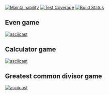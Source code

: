 [![Maintainability](https://api.codeclimate.com/v1/badges/a4f1aa3de32a2b7b074a/maintainability)](https://codeclimate.com/github/nlevchuk/project-lvl1-s416/maintainability)
[![Test Coverage](https://api.codeclimate.com/v1/badges/a4f1aa3de32a2b7b074a/test_coverage)](https://codeclimate.com/github/nlevchuk/project-lvl1-s416/test_coverage)
[![Build Status](https://travis-ci.org/nlevchuk/project-lvl1-s416.svg?branch=master)](https://travis-ci.org/nlevchuk/project-lvl1-s416)

## Even game

[![asciicast](https://asciinema.org/a/221542.svg)](https://asciinema.org/a/221542)

## Calculator game

[![asciicast](https://asciinema.org/a/222220.svg)](https://asciinema.org/a/222220)

## Greatest common divisor game

[![asciicast](https://asciinema.org/a/222411.svg)](https://asciinema.org/a/222411)